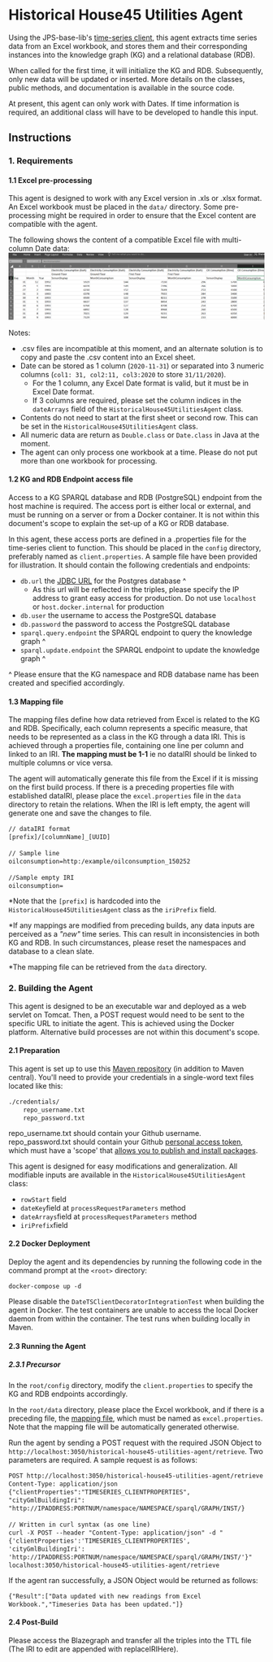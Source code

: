 # Historical House45 Utilities Agent

Using the JPS-base-lib's [time-series client](https://github.com/cambridge-cares/TheWorldAvatar/tree/develop/JPS_BASE_LIB/src/main/java/uk/ac/cam/cares/jps/base/timeseries),
this agent extracts time series data from an Excel workbook, and stores them and their corresponding instances into the 
knowledge graph (KG) and a relational database (RDB). 

When called for the first time, it will initialize the KG and RDB. Subsequently, only new data will be updated or inserted.
More details on the classes, public methods, and documentation is available in the source code.

At present, this agent can only work with Dates. If time information is required, an additional class will have to be developed to handle this input.

## Instructions
### 1. Requirements
#### 1.1 Excel pre-processing
This agent is designed to work with any Excel version in .xls or .xlsx format. An Excel workbook must be placed in the
 `data/` directory. Some pre-processing might be required in order to ensure that the Excel content are compatible with the agent.

The following shows the content of a compatible Excel file with multi-column Date data:
![Shows the content of a compatible Excel file.](docs/img/sample_excel1.PNG "Sample Excel file")

Notes:
- .csv files are incompatible at this moment, and an alternate solution is to copy and paste the .csv content into an Excel sheet.
- Date can be stored as 1 column (`2020-11-31`) or separated into 3 numeric columns (`col1: 31, col2:11, col3:2020` to store `31/11/2020`). 
  - For the 1 column, any Excel Date format is valid, but it must be in Excel Date format.
  - If 3 columns are required, please set the column indices in the `dateArrays` field of the `HistoricalHouse45UtilitiesAgent` class.
- Contents do not need to start at the first sheet or second row. This can be set in the `HistoricalHouse45UtilitiesAgent` class.
- All numeric data are return as `Double.class` or `Date.class` in Java at the moment.
- The agent can only process one workbook at a time. Please do not put more than one workbook for processing.

#### 1.2 KG and RDB Endpoint access file
Access to a KG SPARQL database and RDB (PostgreSQL) endpoint from the host machine is required. 
The access port is either local or external, and must be running on a server or from a Docker container. 
It is not within this document's scope to explain the set-up of a KG or RDB database.

In this agent, these access ports are defined in a .properties file for the time-series client to function. This should be 
placed in the `config` directory, preferably named as `client.properties`. A sample file have been provided for illustration.
It should contain the following credentials and endpoints:
- `db.url` the [JDBC URL](https://www.postgresql.org/docs/7.4/jdbc-use.html) for the Postgres database ^
  - As this url will be reflected in the triples, please specify the IP address to grant easy access for production. Do not use `localhost` or `host.docker.internal` for production
- `db.user` the username to access the PostgreSQL database
- `db.password` the password to access the PostgreSQL database
- `sparql.query.endpoint` the SPARQL endpoint to query the knowledge graph ^
- `sparql.update.endpoint` the SPARQL endpoint to update the knowledge graph ^

^ Please ensure that the KG namespace and RDB database name has been created and specified accordingly. 

#### 1.3 Mapping file
The mapping files define how data retrieved from Excel is related to the KG and RDB. Specifically, each column represents 
a specific measure, that needs to be represented as a class in the KG through a data IRI. This is achieved through a 
properties file, containing one line per column and linked to an IRI. **The mapping must be 1-1** ie no dataIRI should 
be linked to multiple columns or vice versa.

The agent will automatically generate this file from the Excel if it is missing on the first build process. If there is 
a preceding  properties file with established dataIRI, please place the `excel.properties` file in the `data` 
directory to retain the relations. When the IRI is left empty, the agent will generate one and save the changes to file.

```
// dataIRI format 
[prefix]/[columnName]_[UUID]

// Sample line 
oilconsumption=http:/example/oilconsumption_150252

//Sample empty IRI
oilconsumption=
```
*Note that the `[prefix]` is hardcoded into the `HistoricalHouse45UtilitiesAgent` class as the `iriPrefix` field.

*If any mappings are modified from preceding builds, any data inputs are perceived as a *"new"* time series. This can result 
in inconsistencies in both KG and RDB. In such circumstances, please reset the namespaces and database to  a clean slate.

*The mapping file can be retrieved from the `data` directory.

### 2. Building the Agent
This agent is designed to be an executable war and deployed as a web servlet on Tomcat. Then, a POST request would
need to be sent to the specific URL to initiate the agent. This is achieved using the Docker platform. Alternative
build processes are not within this document's scope.  

#### 2.1 Preparation
This agent is set up to use this [Maven repository](https://maven.pkg.github.com/cambridge-cares/TheWorldAvatar/) (in addition to Maven central).
You'll need to provide  your credentials in a single-word text files located like this:
```
./credentials/
    repo_username.txt
    repo_password.txt
```

repo_username.txt should contain your Github username. repo_password.txt should contain your Github [personal access token](https://docs.github.com/en/github/authenticating-to-github/creating-a-personal-access-token),
which must have a 'scope' that [allows you to publish and install packages](https://docs.github.com/en/packages/working-with-a-github-packages-registry/working-with-the-apache-maven-registry#authenticating-to-github-packages).

This agent is designed for easy modifications and generalization. All modifiable inputs are available in the `HistoricalHouse45UtilitiesAgent` class:
- `rowStart` field
- `dateKey`field at `processRequestParameters` method
- `dateArrays`field at `processRequestParameters` method 
- `iriPrefix`field

#### 2.2 Docker Deployment
Deploy the agent and its dependencies by running the following code in the command prompt at the `<root>` directory:
```
docker-compose up -d
```

Please disable the `DateTSClientDecoratorIntegrationTest` when building the agent in Docker. The test containers are
unable to access the local Docker daemon from within the container. The test runs when building locally in Maven.

#### 2.3 Running the Agent
##### 2.3.1 Precursor
In the `root/config` directory, modify the `client.properties` to specify the KG and RDB endpoints accordingly.

In the `root/data` directory, please place the Excel workbook, and if there is a preceding file, the [mapping file](#13-mapping-file),
which must be named as `excel.properties`. Note that the mapping file will be automatically generated otherwise.

Run the agent by sending a POST request with the required JSON Object to `http://localhost:3050/historical-house45-utilities-agent/retrieve`.
Two parameters are required. A sample request is as follows:
```
POST http://localhost:3050/historical-house45-utilities-agent/retrieve
Content-Type: application/json
{"clientProperties":"TIMESERIES_CLIENTPROPERTIES", "cityGmlBuildingIri": "http://IPADDRESS:PORTNUM/namespace/NAMESPACE/sparql/GRAPH/INST/}

// Written in curl syntax (as one line)
curl -X POST --header "Content-Type: application/json" -d "{'clientProperties':'TIMESERIES_CLIENTPROPERTIES', 'cityGmlBuildingIri': 'http://IPADDRESS:PORTNUM/namespace/NAMESPACE/sparql/GRAPH/INST/'}" localhost:3050/historical-house45-utilities-agent/retrieve
```
If the agent ran successfully, a JSON Object would be returned as follows:
```
{"Result":["Data updated with new readings from Excel Workbook.","Timeseries Data has been updated."]}
```
#### 2.4 Post-Build
Please access the Blazegraph and transfer all the triples into the TTL file (The IRI to edit are appended with replaceIRIHere).
